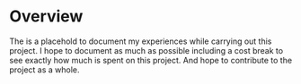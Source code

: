 # Overview

The is a placehold to document my experiences while carrying out this project.
I hope to document as much as possible including a cost break to see exactly how much is spent on this project.
And hope to contribute to the project as a whole.
